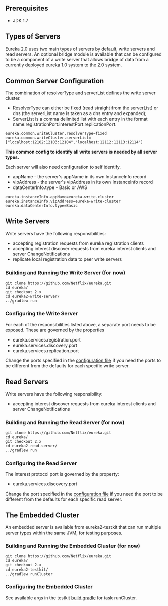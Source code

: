 ## Prerequisites
* JDK 1.7

## Types of Servers
Eureka 2.0 uses two main types of servers by default, write servers and read servers. An optional bridge module is available that can be configured to be a component of a write server that allows bridge of data from a currently deployed eureka 1.0 system to the 2.0 system.

## Common Server Configuration
The combination of resolverType and serverList defines the write server cluster.
* ResolverType can either be fixed (read straight from the serverList) or dns (the serverList name is taken as a dns entry and expanded);
* ServerList is a comma delimited list with each entry in the format name:registrationPort:interestPort:replicationPort.
```
eureka.common.writeCluster.resolverType=fixed
eureka.common.writeCluster.serverList=["localhost:12102:12103:12104","localhost:12112:12113:12114"]
```

**This common config to identify all write servers is needed by all server types.**

Each server will also need configuration to self identify.
* appName - the server's appName in its own InstanceInfo record
* vipAddress - the server's vipAddress in its own InstanceInfo record
* dataCenterInfo.type - Basic or AWS
```
eureka.instanceInfo.appName=eureka-write-cluster
eureka.instanceInfo.vipAddress=eureka-write-cluster
eureka.dataCenterInfo.type=Basic
```

## Write Servers
Write servers have the following responsibilities:
* accepting registration requests from eureka registration clients
* accepting interest discover requests from eureka interest clients and server ChangeNotifications
* replicate local registration data to peer write servers

### Building and Running the Write Server (for now)
```
git clone https://github.com/Netflix/eureka.git
cd eureka/
git checkout 2.x
cd eureka2-write-server/
../gradlew run
```
### Configuring the Write Server
For each of the responsibilities listed above, a separate port needs to be exposed. These are governed by the properties
* eureka.services.registration.port
* eureka.services.discovery.port
* eureka.services.replication.port

Change the ports specified in the [configuration file](../blob/2.x/eureka2-write-server/src/main/resources/eureka-write-server.properties) if you need the ports to be different from the defaults for each specific write server.

## Read Servers

Write servers have the following responsibility:
* accepting interest discover requests from eureka interest clients and server ChangeNotifications

### Building and Running the Read Server (for now)
```
git clone https://github.com/Netflix/eureka.git
cd eureka/
git checkout 2.x
cd eureka2-read-server/
../gradlew run
```
### Configuring the Read Server
The interest protocol port is governed by the property:
* eureka.services.discovery.port

Change the port specified in the [configuration file](../blob/2.x/eureka2-read-server/src/main/resources/eureka-read-server.properties) if you need the port to be different from the defaults for each specific read server.

## The Embedded Cluster
An embedded server is available from eureka2-testkit that can run multiple server types within the same JVM, for testing purposes.

### Building and Running the Embedded Cluster (for now)
```
git clone https://github.com/Netflix/eureka.git
cd eureka/
git checkout 2.x
cd eureka2-testkit/
../gradlew runCluster
```
### Configuring the Embedded Cluster
See available args in the testkit [build.gradle](../blob/2.x/eureka2-testkit/build.gradle) for task runCluster.
